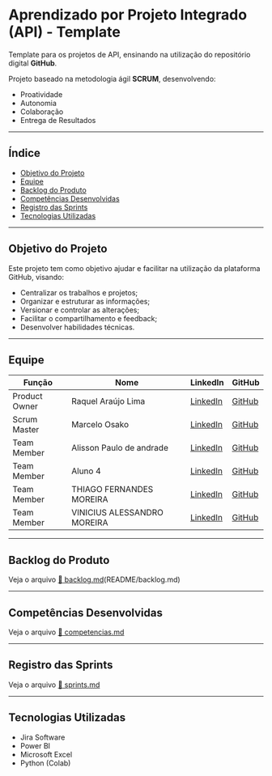 #   Aprendizado por Projeto Integrado (API) - Template

Template para os projetos de API, ensinando na utilização do repositório digital **GitHub**.

Projeto baseado na metodologia ágil **SCRUM**, desenvolvendo:
- Proatividade
- Autonomia
- Colaboração
- Entrega de Resultados

---

##   Índice
- [Objetivo do Projeto](#objetivo-do-projeto)
- [Equipe](#equipe)
- [Backlog do Produto](#backlog-do-produto)
- [Competências Desenvolvidas](#competências-desenvolvidas)
- [Registro das Sprints](#registro-das-sprints)
- [Tecnologias Utilizadas](#tecnologias-utilizadas)

---

##   Objetivo do Projeto
Este projeto tem como objetivo ajudar e facilitar na utilização da plataforma GitHub, visando:
- Centralizar os trabalhos e projetos;
- Organizar e estruturar as informações;
- Versionar e controlar as alterações;
- Facilitar o compartilhamento e feedback;
- Desenvolver habilidades técnicas.

---

##   Equipe
| Função         | Nome     | LinkedIn | GitHub |
|----------------|----------|----------|--------|
| Product Owner  | Raquel Araújo Lima  | [LinkedIn]() | [GitHub]() |
| Scrum Master   | Marcelo Osako | [LinkedIn]() | [GitHub]() |
| Team Member    | Alisson Paulo de andrade  | [LinkedIn]() | [GitHub]() |
| Team Member    | Aluno 4  | [LinkedIn]() | [GitHub]() |
| Team Member    | THIAGO FERNANDES MOREIRA | [LinkedIn]() | [GitHub]() |
| Team Member    | VINICIUS ALESSANDRO MOREIRA  | [LinkedIn]() | [GitHub]() |

---

##   Backlog do Produto
Veja o arquivo [📄 backlog.md](docs/backlog.md)(README/backlog.md)

---

##   Competências Desenvolvidas
Veja o arquivo [📄 competencias.md](docs/competencias.md)

---

##   Registro das Sprints
Veja o arquivo [📄 sprints.md](docs/sprints.md)

---

##   Tecnologias Utilizadas
- Jira Software  
- Power BI  
- Microsoft Excel  
- Python (Colab) 
  



